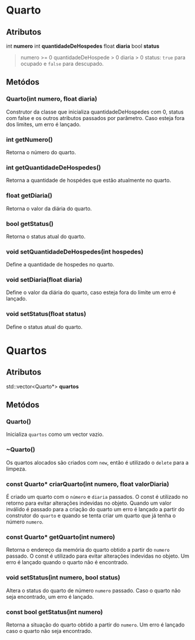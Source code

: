 # Quarto

## Atributos

int   **numero**
int   **quantidadeDeHospedes**
float **diaria**
bool  **status**

> numero >= 0
> quantidadeDeHospede > 0
> diaria > 0
> status: ``true`` para ocupado e ``false`` para descupado.


## Metódos

### Quarto(int numero, float diaria)
Construtor da classe que inicializa quantidadeDeHospedes com 0, status com false e os outros atributos passados por parâmetro. Caso esteja fora dos limites, um erro é lançado.

### int getNumero()
Retorna o número do quarto.

### int getQuantidadeDeHospedes()
Retorna a quantidade de hospédes que estão atualmente no quarto.

### float getDiaria()
Retorna o valor da diária do quarto.

### bool getStatus()
Retorna o status atual do quarto.

### void setQuantidadeDeHospedes(int hospedes)
Define a quantidade de hospedes no quarto.

### void setDiaria(float diaria)
Define o valor da diária do quarto, caso esteja fora do limite um erro é lançado.

### void setStatus(float status)
Define o status atual do quarto.


# Quartos

## Atributos

std::vector\<Quarto\*\> **quartos**

## Metódos

### Quarto()
Inicializa ``quartos`` como um vector vazio.

### ~Quarto()
Os quartos alocados são criados com ``new``, então é utilizado o ``delete`` para a limpeza.

### const Quarto\* criarQuarto(int numero, float valorDiaria)
É criado um quarto com o ``número`` e ``diaria`` passados.
O const é utilizado no retorno para evitar alterações indevidas no objeto.
Quando um valor inválido é passado para a criação do quarto um erro é lançado a partir do construtor do ``quarto`` e quando se tenta criar um quarto que já tenha o número ``numero``.

### const Quarto\* getQuarto(int numero)
Retorna o endereço da memória do quarto obtido a partir do ``numero`` passado.
O const é utilizado para evitar alterações indevidas no objeto.
Um erro é lançado quando o quarto não é encontrado.

### void setStatus(int numero, bool status)
Altera o status do quarto de número ``numero`` passado.
Caso o quarto não seja encontrado, um erro é lançado.

### const bool getStatus(int numero)
Retorna a situação do quarto obtido a partir do ``numero``.
Um erro é lançado caso o quarto não seja encontrado.